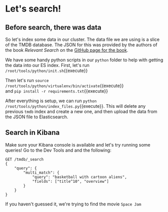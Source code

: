 # Let's search!

## Before search, there was data
So let's index some data in our cluster. The data file we are using is a slice of the TMDB database. The JSON for this was provided by the authors of the book _Relevant Search_ on the [GitHub page for the book](https://github.com/o19s/relevant-search-book).

We have some handy python scripts in our `python` folder to help with getting the data into our ES index. First, let's run `/root/tools/python/init.sh`{{execute}}

Then let's run `source /root/tools/python/virtualenv/bin/activate`{{execute}}<br>
and  `pip install -r requirements.txt`{{execute}}

After everything is setup, we can run `python /root/tools/python/index_files.py`{{execute}}. This will delete any previous `tmdb` index and create a new one, and then upload the data from the JSON file to Elasticsearch.

## Search in Kibana
Make sure your Kibana console is available and let's try running some queries! Go to the Dev Tools and and the following:
```
GET /tmdb/_search
{
    "query": {
        "multi_match": {
            "query": "basketball with cartoon aliens",
            "fields": ["title^10", "overview"]
        }
    }
}
```
If you haven't guessed it, we're trying to find the movie `Space Jam`